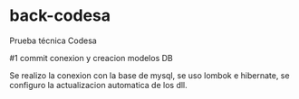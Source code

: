 # back-codesa
Prueba técnica Codesa

#1 commit conexion y creacion modelos DB 

Se realizo la conexion con la base de mysql, se uso lombok e hibernate, se configuro la actualizacion automatica de los dll.


